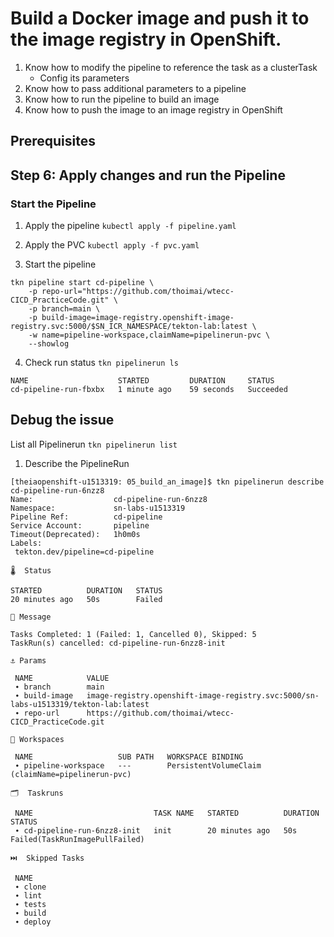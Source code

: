 # Build a Docker image and push it to the image registry in OpenShift.

1. Know how to modify the pipeline to reference the task as a clusterTask 
    * Config its parameters 
2. Know how to pass additional parameters to a pipeline 
3. Know how to run the pipeline to build an image 
4. Know how to push the image to an image registry in OpenShift 


## Prerequisites

## Step 6: Apply changes and run the Pipeline 


### Start the Pipeline 

1. Apply the pipeline 
`kubectl apply -f pipeline.yaml`
2. Apply the PVC 
`kubectl apply -f pvc.yaml`

3. Start the pipeline 

```shell
tkn pipeline start cd-pipeline \
    -p repo-url="https://github.com/thoimai/wtecc-CICD_PracticeCode.git" \
    -p branch=main \
    -p build-image=image-registry.openshift-image-registry.svc:5000/$SN_ICR_NAMESPACE/tekton-lab:latest \
    -w name=pipeline-workspace,claimName=pipelinerun-pvc \
    --showlog
```


4. Check run status 
`tkn pipelinerun ls`

```log  
NAME                    STARTED         DURATION     STATUS
cd-pipeline-run-fbxbx   1 minute ago    59 seconds   Succeeded
```


## Debug the issue 

List all Pipelinerun 
`tkn pipelinerun list`

1. Describe the PipelineRun

```log 
[theiaopenshift-u1513319: 05_build_an_image]$ tkn pipelinerun describe cd-pipeline-run-6nzz8 
Name:                  cd-pipeline-run-6nzz8
Namespace:             sn-labs-u1513319
Pipeline Ref:          cd-pipeline
Service Account:       pipeline
Timeout(Deprecated):   1h0m0s
Labels:
 tekton.dev/pipeline=cd-pipeline

🌡️  Status

STARTED          DURATION   STATUS
20 minutes ago   50s        Failed

💌 Message

Tasks Completed: 1 (Failed: 1, Cancelled 0), Skipped: 5
TaskRun(s) cancelled: cd-pipeline-run-6nzz8-init

⚓ Params

 NAME            VALUE
 ∙ branch        main
 ∙ build-image   image-registry.openshift-image-registry.svc:5000/sn-labs-u1513319/tekton-lab:latest
 ∙ repo-url      https://github.com/thoimai/wtecc-CICD_PracticeCode.git

📂 Workspaces

 NAME                   SUB PATH   WORKSPACE BINDING
 ∙ pipeline-workspace   ---        PersistentVolumeClaim (claimName=pipelinerun-pvc)

🗂  Taskruns

 NAME                           TASK NAME   STARTED          DURATION   STATUS
 ∙ cd-pipeline-run-6nzz8-init   init        20 minutes ago   50s        Failed(TaskRunImagePullFailed)

⏭️  Skipped Tasks

 NAME
 ∙ clone
 ∙ lint
 ∙ tests
 ∙ build
 ∙ deploy
```




